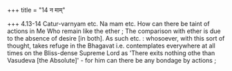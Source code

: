 +++
title = "14 न माम्"

+++
4.13-14 Catur-varnyam etc. Na mam etc. How can there be taint of actions
in Me Who remain like the ether ; The comparison with ether is due to
the absence of desire \[in both\]. As such etc. : whosoever, with this
sort of thought, takes refuge in the Bhagavat i.e. contemplates
everywhere at all times on the Bliss-dense Supreme Lord as 'There exits
nothing othe than Vasudeva \[the Absolute\]' - for him can there be any
bondage by actions ;
